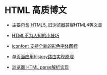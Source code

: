 # HTML 高质博文
* 主要包含 HTML5, 旧浏览器兼容HTML4等文章

* [HTML不为人知的小技巧](https://markodenic.com/html-tips/)
* [iconfont 支持全新的彩色字体图标](https://zhuanlan.zhihu.com/p/377136770?utm_source=wechat_session&utm_medium=social&utm_oi=27714312470528&s_r=0) 
* [单页面应用history路由实现原理](https://cloud.tencent.com/developer/article/1653836)
* [浏览器 HTML parse解析实现](https://mp.weixin.qq.com/s/ku6yNZqIKH9wBSGbUdhW0A)
